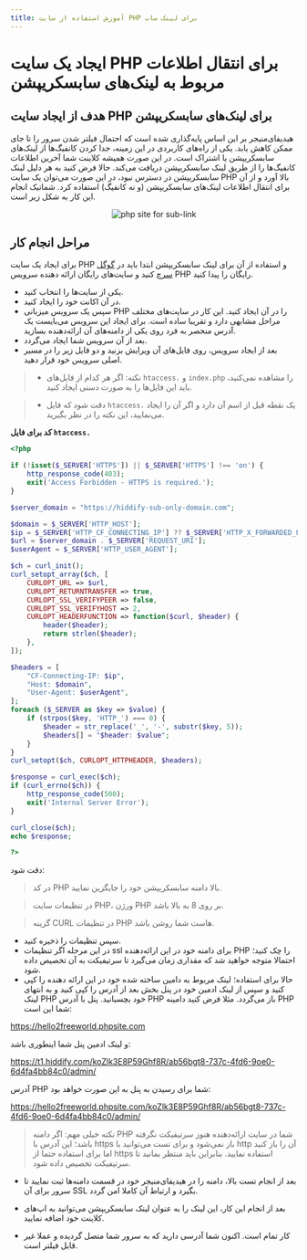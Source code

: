 ```yaml
---
title: آموزش استفاده از سایت PHP برای لینک ساب
---
```


# ایجاد یک سایت PHP برای انتقال اطلاعات مربوط به لینک‌های سابسکریپشن

## هدف از ایجاد سایت PHP برای لینک‌های سابسکریپشن
هیدیفای‌منیجر بر این اساس پایه‌گذاری شده است که احتمال فیلتر شدن سرور را تا جای ممکن کاهش یابد. یکی از راه‌های کاربردی در این زمینه، جدا کردن کانفیگ‌ها از لینک‌های سابسکریپشن یا اشتراک است. در این صورت همیشه کلاینت شما آخرین اطلاعات کانفیگ‌ها را از طریق لینک سابسکریپشن دریافت می‌کند. حالا فرض کنید به هر دلیل لینک سابسکریپشن در دسترس نبود، در این صورت می‌توان یک سایت PHP بالا آورد و از آن برای انتقال اطلاعات لینک‌های سابسکریپشن (و نه کانفیگ) استفاده کرد. شماتیک انجام این کار به شکل زیر است.

<div align=center watermark=1>
  
![php site for sub-link](https://github.com/hiddify/hiddify.com/assets/125398461/2dc26808-7647-4575-a5bc-8bdcd87f4fe1)
</div>

## مراحل انجام کار
برای ایجاد یک سایت PHP و استفاده از آن برای لینک سابسکریپشن ابتدا باید در [گوگل سرچ](https://www.google.com/search?q=free+php+hosting) کنید و سایت‌های رایگان ارائه دهنده سرویس PHP رایگان را پیدا کنید. 

- یکی از سایت‌ها را انتخاب کنید. 
- در آن اکانت خود را ایجاد کنید. 
- سپس یک سرویس میزبانی PHP را در آن ایجاد کنید. این کار در سایت‌های مختلف مراحل مشابهی دارد و تقریبا ساده است. برای ایجاد این سرویس می‌بایست یک آدرس منحصر به فرد روی یکی از دامنه‌های آن ارائه‌دهنده بسازید. 
- بعد از آن سرویس شما ایجاد می‌گردد. 
- بعد از ایجاد سرویس، روی فایل‌های آن ویرایش بزنید و دو فایل زیر را در مسیر اصلی سرویس خود قرار دهید. 

> - نکته: اگر هر کدام از فایل‌های `htaccess.` و `index.php` را مشاهده نمی‌کنید، باید این فایل‌ها را به صورت دستی ایجاد کنید.

> - دقت شود که فایل `htaccess.` یک نقطه قبل از اسم آن دارد و اگر آن را ایجاد می‌نمایید، این نکته را در نظر بگیرید.

**کد برای فایل `htaccess.`**

```php
<?php

if (!isset($_SERVER['HTTPS']) || $_SERVER['HTTPS'] !== 'on') {
    http_response_code(403);
    exit('Access Forbidden - HTTPS is required.');
}

$server_domain = "https://hiddify-sub-only-domain.com";

$domain = $_SERVER['HTTP_HOST'];
$ip = $_SERVER['HTTP_CF_CONNECTING_IP'] ?? $_SERVER['HTTP_X_FORWARDED_FOR'] ?? $_SERVER['REMOTE_ADDR'];
$url = $server_domain . $_SERVER['REQUEST_URI'];
$userAgent = $_SERVER['HTTP_USER_AGENT'];

$ch = curl_init();
curl_setopt_array($ch, [
    CURLOPT_URL => $url,
    CURLOPT_RETURNTRANSFER => true,
    CURLOPT_SSL_VERIFYPEER => false,
    CURLOPT_SSL_VERIFYHOST => 2,
    CURLOPT_HEADERFUNCTION => function($curl, $header) {
        header($header);
        return strlen($header);
    },
]);

$headers = [
    "CF-Connecting-IP: $ip",
    "Host: $domain",
    "User-Agent: $userAgent",
];
foreach ($_SERVER as $key => $value) {
    if (strpos($key, 'HTTP_') === 0) {
        $header = str_replace('_', '-', substr($key, 5));
        $headers[] = "$header: $value";
    }
}
curl_setopt($ch, CURLOPT_HTTPHEADER, $headers);

$response = curl_exec($ch);
if (curl_errno($ch)) {
    http_response_code(500);
    exit('Internal Server Error');
}

curl_close($ch);
echo $response;

?>

```

دقت شود:
>  در کد PHP بالا دامنه سابسکریپشن خود را جایگزین نمایید.

> در تنظیمات سایت PHP، ورژن PHP بر روی 8 به بالا باشد.

> گزینه CURL در تنظیمات PHP هاست شما روشن باشد.


- سپس تنظیمات را ذخیره کنید. 
-  در این مرحله اگر تنظیمات ssl برای دامنه خود در این ارائه‌دهنده PHP را چک کنید؛ احتمالا متوجه خواهید شد که مقداری زمان می‌گیرد تا سرتیفیکت به آن تخصیص داده شود. 
- حالا برای استفاده؛ لینک مربوط به دامین ساخته شده خود در این ارائه دهنده را کپی کنید و سپس از لینک ادمین خود در پنل بخش بعد از آدرس را کپی کنید و به انتهای لینک PHP خود بچسبانید. پنل با آدرس PHP باز می‌گردد. 
مثلا فرض کنید دامینه PHP شما این است:

https://hello2freeworld.phpsite.com

و لینک ادمین پنل شما اینطوری باشد:

https://t1.hiddify.com/koZlk3E8P59Ghf8R/ab56bgt8-737c-4fd6-9oe0-6d4fa4bb84c0/admin/

آدرس PHP شما برای رسیدن به پنل به این صورت خواهد بود:

https://hello2freeworld.phpsite.com/koZlk3E8P59Ghf8R/ab56bgt8-737c-4fd6-9oe0-6d4fa4bb84c0/admin/

> نکته خیلی مهم: اگر دامنه PHP شما در سایت ارائه‌دهنده هنوز سرتیفیکت نگرفته باشد؛ این آدرس با https باز نمی‌شود و برای تست می‌توانید با http آن را باز کنید اما برای استفاده حتما از https استفاده نمایید. بنابراین باید منتظر بمانید تا سرتیفیکت تخصیص داده شود.

- بعد از انجام تست بالا، دامنه را در هیدیفای‌منیجر خود در قسمت دامنه‌ها ثبت نمایید تا سرور برای آن SSL بگیرد و ارتباط آن کاملا امن گردد.

- بعد از انجام این کار، این لینک را به عنوان لینک سابسکریپشن می‌توانید به اپ‌های کلاینت خود اضافه نمایید. 
- کار تمام است. اکنون شما آدرسی دارید که به سرور شما متصل گردیده و عملا غیر قابل فیلتر است.




